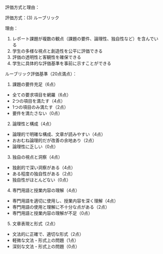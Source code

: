 評価方式と理由：

評価方式：(3) ルーブリック

理由：
1. レポート課題が複数の観点（課題の要件、論理性、独自性など）を含んでいる
2. 学生の多様な視点と創造性を公平に評価できる
3. 評価の透明性と客観性を確保できる
4. 学生に具体的な評価基準を事前に示すことができる

ルーブリック評価基準（20点満点）：

1. 課題の要件充足（6点）
- 全ての要求項目を網羅（6点）
- 2つの項目を満たす（4点）
- 1つの項目のみ満たす（2点）
- 要件を満たさない（0点）

2. 論理性と構成（4点）
- 論理的で明確な構成、文章が読みやすい（4点）
- おおむね論理的だが改善の余地あり（2点）
- 論理性に乏しい（0点）

3. 独自の視点と洞察（4点）
- 独創的で深い洞察がある（4点）
- ある程度の独自性がある（2点）
- 独自性がほとんどない（0点）

4. 専門用語と授業内容の理解（4点）
- 専門用語を適切に使用し、授業内容を深く理解（4点）
- 専門用語の使用と理解に不十分な点がある（2点）
- 専門用語と授業内容の理解が不足（0点）

5. 文章表現と形式（2点）
- 文法的に正確で、適切な形式（2点）
- 軽微な文法・形式上の問題（1点）
- 深刻な文法・形式上の問題（0点）